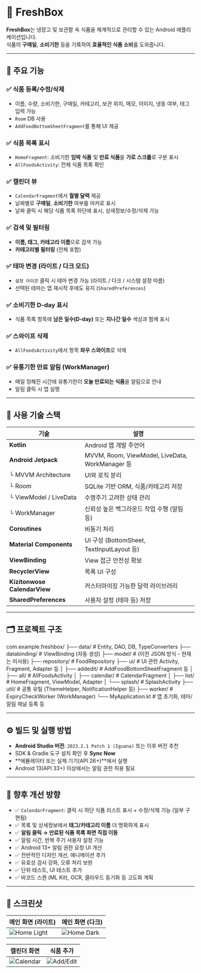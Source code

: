 # 🧊 FreshBox

**FreshBox**는 냉장고 및 보관함 속 식품을 체계적으로 관리할 수 있는 Android 애플리케이션입니다.  
식품의 **구매일**, **소비기한** 등을 기록하여 **효율적인 식품 소비**를 도와줍니다.

---

## 📱 주요 기능

### ✅ 식품 등록/수정/삭제
- 이름, 수량, 소비기한, 구매일, 카테고리, 보관 위치, 메모, 이미지, 냉동 여부, 태그 입력 가능
- `Room` DB 사용
- `AddFoodBottomSheetFragment`를 통해 UI 제공

### ✅ 식품 목록 표시
- `HomeFragment`: 소비기한 **임박 식품** 및 **만료 식품**을 **가로 스크롤**로 구분 표시
- `AllFoodsActivity`: 전체 식품 목록 확인

### ✅ 캘린더 뷰
- `CalendarFragment`에서 **월별 달력** 제공
- 날짜별로 **구매일**, **소비기한** 여부를 마커로 표시
- 날짜 클릭 시 해당 식품 목록 하단에 표시, 상세정보/수정/삭제 가능

### ✅ 검색 및 필터링
- **이름, 태그, 카테고리 이름**으로 검색 가능
- **카테고리별 필터링** (전체 포함)

### ✅ 테마 변경 (라이트 / 다크 모드)
- `설정 아이콘` 클릭 시 테마 변경 가능 (라이트 / 다크 / 시스템 설정 따름)
- 선택된 테마는 앱 재시작 후에도 유지 (`SharedPreferences`)

### ✅ 소비기한 D-day 표시
- 식품 목록 항목에 **남은 일수(D-day)** 또는 **지나간 일수** 색상과 함께 표시

### ✅ 스와이프 삭제
- `AllFoodsActivity`에서 항목 **좌우 스와이프**로 삭제

### ✅ 유통기한 만료 알림 (WorkManager)
- 매일 정해진 시간에 유통기한이 **오늘 만료되는 식품**을 알림으로 안내
- 알림 클릭 시 앱 실행

---

## 🧩 사용 기술 스택

| 기술 | 설명 |
|------|------|
| **Kotlin** | Android 앱 개발 주언어 |
| **Android Jetpack** | MVVM, Room, ViewModel, LiveData, WorkManager 등 |
| └ MVVM Architecture | UI와 로직 분리 |
| └ Room | SQLite 기반 ORM, 식품/카테고리 저장 |
| └ ViewModel / LiveData | 수명주기 고려한 상태 관리 |
| └ WorkManager | 신뢰성 높은 백그라운드 작업 수행 (알림 등) |
| **Coroutines** | 비동기 처리 |
| **Material Components** | UI 구성 (BottomSheet, TextInputLayout 등) |
| **ViewBinding** | View 접근 안전성 확보 |
| **RecyclerView** | 목록 UI 구성 |
| **Kizitonwose CalendarView** | 커스터마이징 가능한 달력 라이브러리 |
| **SharedPreferences** | 사용자 설정 (테마 등) 저장 |

---

## 🗂️ 프로젝트 구조

com.example.freshbox/
├── data/ # Entity, DAO, DB, TypeConverters
├── databinding/ # ViewBinding (자동 생성)
├── model/ # (이전 JSON 방식 - 현재는 미사용)
├── repository/ # FoodRepository
├── ui/ # UI 관련 Activity, Fragment, Adapter 등
│ ├── addedit/ # AddFoodBottomSheetFragment 등
│ ├── all/ # AllFoodsActivity
│ ├── calendar/ # CalendarFragment
│ ├── list/ # HomeFragment, ViewModel, Adapter
│ └── splash/ # SplashActivity
├── util/ # 공통 유틸 (ThemeHelper, NotificationHelper 등)
├── worker/ # ExpiryCheckWorker (WorkManager)
└── MyApplication.kt # 앱 초기화, 테마/알림 채널 등록 등

---

## ⚙️ 빌드 및 실행 방법

- **Android Studio 버전**: `2023.2.1 Patch 1 (Iguana)` 또는 이후 버전 추천
- SDK & Gradle 도구 설치 확인 후 **Sync Now**
- **에뮬레이터 또는 실제 기기(API 26+)**에서 실행
- Android 13(API 33+) 이상에서는 알림 권한 허용 필요

---

## 🧪 향후 개선 방향

- ✅ `CalendarFragment`: 클릭 시 하단 식품 리스트 표시 + 수정/삭제 기능 (일부 구현됨)
- ✅ 목록 및 상세정보에서 **태그/카테고리 이름** 더 명확하게 표시
- ✅ **알림 클릭 → 만료된 식품 목록 화면 직접 이동**
- ✅ 알림 시간, 반복 주기 사용자 설정 기능
- ✅ Android 13+ 알림 권한 요청 UI 개선
- ✅ 전반적인 디자인 개선, 애니메이션 추가
- ✅ 유효성 검사 강화, 오류 처리 보완
- ✅ 단위 테스트, UI 테스트 추가
- ✅ 바코드 스캔 (ML Kit), OCR, 클라우드 동기화 등 고도화 계획

---

## 📸 스크린샷

| 메인 화면 (라이트) | 메인 화면 (다크) |
|------------------|------------------|
| ![Home Light](screenshots/main_home_light.png) | ![Home Dark](screenshots/main_home_dark.png) |

| 캘린더 화면 | 식품 추가 |
|------------------|------------------|
| ![Calendar](screenshots/calendar_view.png) | ![Add/Edit](screenshots/add_edit_food.png) |